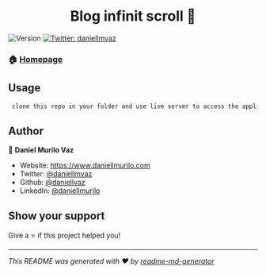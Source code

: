 <h1 align="center">Blog infinit scroll 👋</h1>
<p>
  <img alt="Version" src="https://img.shields.io/badge/version-1.0.0-blue.svg?cacheSeconds=2592000" />
  <a href="https://twitter.com/daniellmvaz" target="_blank">
    <img alt="Twitter: daniellmvaz" src="https://img.shields.io/twitter/follow/daniellmvaz.svg?style=social" />
  </a>
</p>



### 🏠 [Homepage](www.daniellmurilo.com)


## Usage

```sh
 clone this repo in your folder and use live server to access the application on browser!
```

## Author

👤 **Daniel Murilo Vaz**

* Website: https://www.daniellmurilo.com
* Twitter: [@daniellmvaz](https://twitter.com/daniellmvaz)
* Github: [@daniellvaz](https://github.com/daniellvaz)
* LinkedIn: [@daniellmurilo](https://linkedin.com/in/daniellmurilo)

## Show your support

Give a ⭐️ if this project helped you!

***
_This README was generated with ❤️ by [readme-md-generator](https://github.com/kefranabg/readme-md-generator)_
